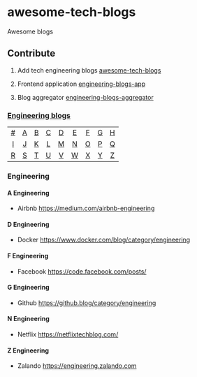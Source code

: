 # awesome-tech-blogs
Awesome blogs

## Contribute
1. Add tech engineering blogs [awesome-tech-blogs](https://github.com/snuzi/awesome-tech-blogs)

2. Frontend application [engineering-blogs-app](https://github.com/snuzi/engineering-blogs-app)

3. Blog aggregator [engineering-blogs-aggregator](https://github.com/snuzi/engineering-blogs-aggregator)

### [Engineering blogs](#Engineering-1)
|     |     |     |     |     |     |     |     |     |
|:-:  |:-:  |:-:  |:-:  |:-:  |:-:  |:-:  |:-:  |:-:  |
| [#](#-engineering) 	| [A](#a-engineering) 	| [B](#b-engineering) 	| [C](#c-engineering) 	| [D](#d-engineering) 	| [E](#e-engineering) 	| [F](#f-engineering) 	| [G](#g-engineering) 	| [H](#h-engineering) 	|
| [I](#i-engineering) 	| [J](#j-engineering) 	| [K](#k-engineering) 	| [L](#l-engineering) 	| [M](#m-engineering) 	| [N](#n-engineering) 	| [O](#o-engineering) 	| [P](#p-engineering) 	| [Q](#q-engineering) 	|
| [R](#r-engineering) 	| [S](#s-engineering) 	| [T](#t-engineering) 	| [U](#u-engineering) 	| [V](#v-engineering) 	| [W](#w-engineering) 	| [X](#x-engineering) 	| [Y](#y-engineering) 	| [Z](#z-engineering)  	|

### Engineering

#### A Engineering
* Airbnb https://medium.com/airbnb-engineering

#### D Engineering
* Docker https://www.docker.com/blog/category/engineering

#### F Engineering
* Facebook https://code.facebook.com/posts/

#### G Engineering
* Github https://github.blog/category/engineering

#### N Engineering
* Netflix https://netflixtechblog.com/

#### Z Engineering
* Zalando https://engineering.zalando.com
